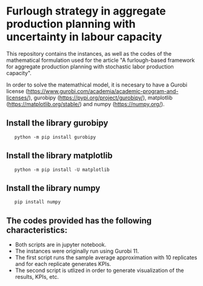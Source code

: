 # Furlough strategy in aggregate production planning with uncertainty in labour capacity
This repository contains the instances, as well as the codes of the mathematical formulation used for the article "A furlough-based framework for aggregate production planning with stochastic labor production capacity".

In order to solve the matemathical model, it is necesary to have a Gurobi license (https://www.gurobi.com/academia/academic-program-and-licenses/), gurobipy (https://pypi.org/project/gurobipy/), matplotlib (https://matplotlib.org/stable/) and numpy (https://numpy.org/).

## Install the library gurobipy

```
   python -m pip install gurobipy
```
## Install the library matplotlib

```
   python -m pip install -U matplotlib
``` 
## Install the library numpy

```
   pip install numpy
```

## The codes provided has the following characteristics:
  - Both scripts are in jupyter notebook.
  - The instances were originally run using Gurobi 11.
  - The first script runs the sample average approximation with 10 replicates and for each replicate generates KPIs.
  - The second script is utlized in order to generate visualization of the results, KPIs, etc.
